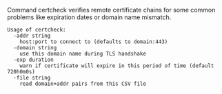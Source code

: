 Command certcheck verifies remote certificate chains for some common problems
like expiration dates or domain name mismatch.

	Usage of certcheck:
	  -addr string
		host:port to connect to (defaults to domain:443)
	  -domain string
		use this domain name during TLS handshake
	  -exp duration
		warn if certificate will expire in this period of time (default 720h0m0s)
	  -file string
		read domain+addr pairs from this CSV file
